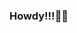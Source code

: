 ### Howdy!!!🤙🏽

<!--
**trianacerda/trianacerda** is a ✨ _special_ ✨ repository because its `README.md` (this file) appears on your GitHub profile.

- Creative outlets: 💻 🌺 🪴 📝 🛠 
- Fur baby mother: 🐶 🐶 🐱 🐱
- 💬 Ask me about anything at your own risk, I am a talker....because I am a good listener. Think about that one!
- 🍍 Fun fact: I am from an island!
-->
